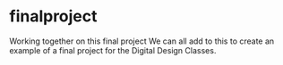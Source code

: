 # finalproject
Working together on this final project
We can all add to this to create an example of a final project for the Digital Design Classes.  
